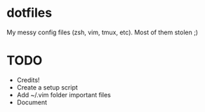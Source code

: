 # dotfiles
My messy config files (zsh, vim, tmux, etc). Most of them stolen ;)

# TODO
- Credits!
- Create a setup script
- Add ~/.vim folder important files
- Document
